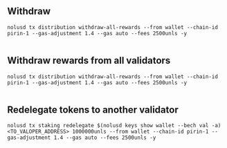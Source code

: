## Withdraw 
```
nolusd tx distribution withdraw-all-rewards --from wallet --chain-id pirin-1 --gas-adjustment 1.4 --gas auto --fees 2500unls -y


```


## Withdraw rewards from all validators
```
nolusd tx distribution withdraw-all-rewards --from wallet --chain-id pirin-1 --gas-adjustment 1.4 --gas auto --fees 2500unls -y


```

## Redelegate tokens to another validator
```
nolusd tx staking redelegate $(nolusd keys show wallet --bech val -a) <TO_VALOPER_ADDRESS> 1000000unls --from wallet --chain-id pirin-1 --gas-adjustment 1.4 --gas auto --fees 2500unls -y
```
